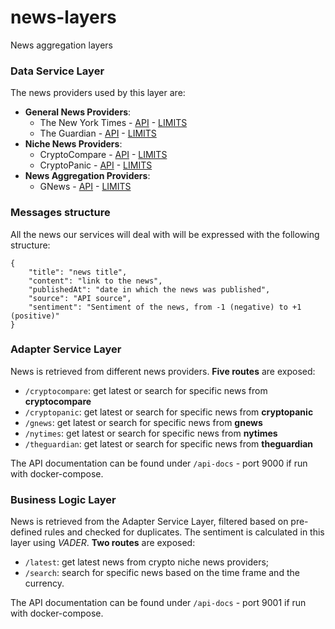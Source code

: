# news-layers
News aggregation layers

### Data Service Layer
The news providers used by this layer are:
- **General News Providers**:
    - The New York Times - [API](https://developer.nytimes.com/apis) - [LIMITS](https://developer.nytimes.com/faq#a11)
    - The Guardian - [API](https://open-platform.theguardian.com/documentation/) - [LIMITS](https://open-platform.theguardian.com/access/)
- **Niche News Providers**:
    - CryptoCompare - [API](https://min-api.cryptocompare.com/) - [LIMITS](https://min-api.cryptocompare.com/pricing)
    - CryptoPanic - [API](https://cryptopanic.com/developers/api/) - [LIMITS](https://cryptopanic.com/developers/api/)
- **News Aggregation Providers**:
    - GNews - [API](https://gnews.io/docs/v4#introduction) - [LIMITS](https://gnews.io/#pricing)


### Messages structure
All the news our services will deal with will be expressed with the following structure:
```
{
    "title": "news title",
    "content": "link to the news",
    "publishedAt": "date in which the news was published",
    "source": "API source",
    "sentiment": "Sentiment of the news, from -1 (negative) to +1 (positive)"
}
```

### Adapter Service Layer
News is retrieved from different news providers.
**Five routes** are exposed:
- `/cryptocompare`: get latest or search for specific news from **cryptocompare**
- `/cryptopanic`: get latest or search for specific news from **cryptopanic**
- `/gnews`: get latest or search for specific news from **gnews**
- `/nytimes`: get latest or search for specific news from **nytimes**
- `/theguardian`: get latest or search for specific news from **theguardian**

The API documentation can be found under `/api-docs` - port 9000 if run with docker-compose.

### Business Logic Layer
News is retrieved from the Adapter Service Layer, filtered based on pre-defined rules and checked for duplicates.
The sentiment is calculated in this layer using *VADER*.
**Two routes** are exposed:
- `/latest`: get latest news from crypto niche news providers;
- `/search`: search for specific news based on the time frame and the currency.

The API documentation can be found under `/api-docs` - port 9001 if run with docker-compose.
